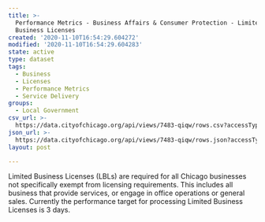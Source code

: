 ```yaml
---
title: >-
  Performance Metrics - Business Affairs & Consumer Protection - Limited
  Business Licenses
created: '2020-11-10T16:54:29.604272'
modified: '2020-11-10T16:54:29.604283'
state: active
type: dataset
tags:
  - Business
  - Licenses
  - Performance Metrics
  - Service Delivery
groups:
  - Local Government
csv_url: >-
  https://data.cityofchicago.org/api/views/7483-qiqw/rows.csv?accessType=DOWNLOAD
json_url: >-
  https://data.cityofchicago.org/api/views/7483-qiqw/rows.json?accessType=DOWNLOAD
layout: post

---
```

Limited Business Licenses (LBLs) are required for all Chicago businesses not specifically exempt from licensing requirements. This includes all business that provide services, or engage in office operations or general sales. Currently the performance target for processing Limited Business Licenses is 3 days.
